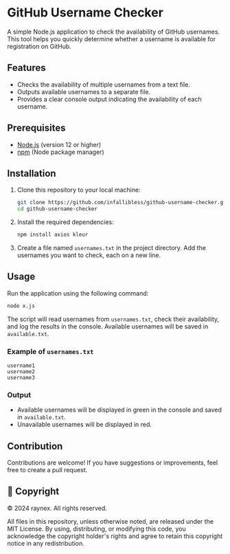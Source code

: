 
# GitHub Username Checker

A simple Node.js application to check the availability of GitHub usernames. This tool helps you quickly determine whether a username is available for registration on GitHub.

## Features

- Checks the availability of multiple usernames from a text file.
- Outputs available usernames to a separate file.
- Provides a clear console output indicating the availability of each username.

## Prerequisites

- [Node.js](https://nodejs.org/) (version 12 or higher)
- [npm](https://www.npmjs.com/) (Node package manager)

## Installation

1. Clone this repository to your local machine:

   ```bash
   git clone https://github.com/infallibless/github-username-checker.git
   cd github-username-checker
   ```

2. Install the required dependencies:

   ```bash
   npm install axios kleur
   ```

3. Create a file named `usernames.txt` in the project directory. Add the usernames you want to check, each on a new line.

## Usage

Run the application using the following command:

```bash
node x.js
```

The script will read usernames from `usernames.txt`, check their availability, and log the results in the console. Available usernames will be saved in `available.txt`.

### Example of `usernames.txt`

```
username1
username2
username3
```

### Output

- Available usernames will be displayed in green in the console and saved in `available.txt`.
- Unavailable usernames will be displayed in red.

## Contribution

Contributions are welcome! If you have suggestions or improvements, feel free to create a pull request.

## 📜 Copyright

© 2024 raynex. All rights reserved.

All files in this repository, unless otherwise noted, are released under the MIT License. By using, distributing, or modifying this code, you acknowledge the copyright holder's rights and agree to retain this copyright notice in any redistribution.


